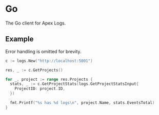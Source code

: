 
# Go

The Go client for Apex Logs.

## Example

Error handling is omitted for brevity.

```go
c := logs.New("http://localhost:5001")

res, _ := c.GetProjects()

for _, project := range res.Projects {
  stats, _ := c.GetProjectStats(logs.GetProjectStatsInput{
    ProjectID: project.ID,
  })

  fmt.Printf("%s has %d logs\n", project.Name, stats.EventsTotal)
}
```


